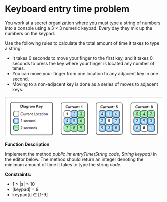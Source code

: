 # Keyboard entry time problem

You work at a secret organization where you must type a string of numbers into a console using a 3 × 3 numeric keypad. Every day they mix up the numbers on the keypad.

Use the following rules to calculate the total amount of time it takes to type a string: 
- It takes 0 seconds to move your finger to the first key, and it takes 0 seconds to press the key where your finger is located any number of times.
- You can move your finger from one location to any adjacent key in one second.
- Moving to a non-adjacent key is done as a series of moves to adjacent keys.

![Minimum movement diagram](keyboardDiagram.png)


**Function Description**

  Implement the method _public int entryTime(String code, String keypad)_ in the editor below. The method should return an integer denoting the minimum amount of time it takes to type the string _code_.

**Constraints:**

- 1 ≤ |s| ≤ 10
- |keypad| = 9
- keypad[i] ∈ [1-9]
